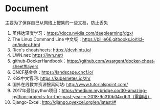 # Document
主要为了保存自己从网络上搜集的一些文档，防止丢失
1. 英伟达深度学习：https://docs.nvidia.com/deeplearning/dgx/
2. The Linux Command Line 中文版：https://billie66.gitbooks.io/tlcl-cn/index.html
3. Rico's cheatsheets: https://devhints.io/
4. LWN.net: https://lwn.net/
5. github-DockerHandbook：https://github.com/wsargent/docker-cheat-sheet#layers
6. CNCF基金会：https://landscape.cncf.io/
7. K8S中文官网: https://kubernetes.io/zh/
8. 国外在线教育资源搜索网站: http://www.tutorialspoint.com/
9. 2017年最佳python项目：https://medium.mybridge.co/30-amazing-python-projects-for-the-past-year-v-2018-9c310b04cdb3（需翻墙）
10. Django-Excel: http://django.pyexcel.org/en/latest/#
